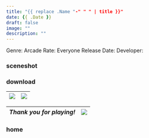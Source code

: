 ```yaml
---
title: "{{ replace .Name "-" " " | title }}"
date: {{ .Date }}
draft: false
image: ""
description: ""
---
```


Genre: Arcade
Rate: Everyone 
Release Date: 
Developer: 



### sceneshot

### download

|[![](/img/icon_appstore.png)](https://www.google.com/)|[![](/img/icon_googleplay.png)](https://www.google.com/)|
| -------------------|----------|

| *Thank you for playing!* | ![](/img/bird.gif) |
| -------------------------|--------------------|

### home